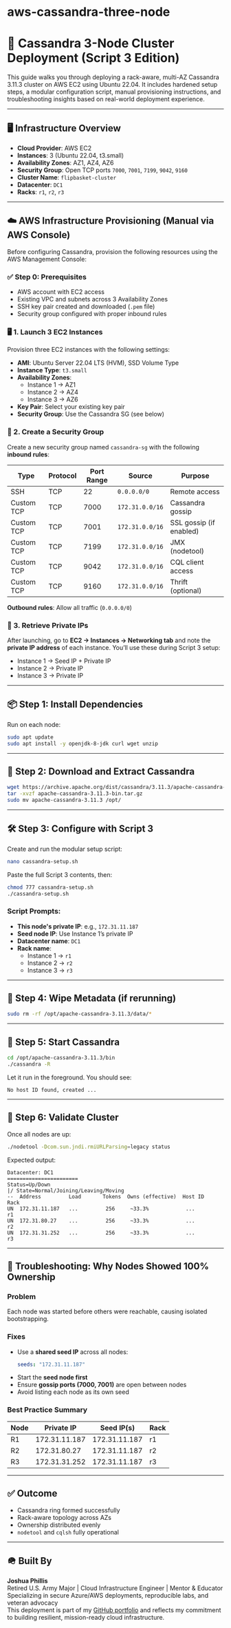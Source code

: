 # aws-cassandra-three-node

# 🧭 Cassandra 3-Node Cluster Deployment (Script 3 Edition)

This guide walks you through deploying a rack-aware, multi-AZ Cassandra 3.11.3 cluster on AWS EC2 using Ubuntu 22.04. It includes hardened setup steps, a modular configuration script, manual provisioning instructions, and troubleshooting insights based on real-world deployment experience.

---

## 🖥️ Infrastructure Overview

- **Cloud Provider**: AWS EC2  
- **Instances**: 3 (Ubuntu 22.04, t3.small)  
- **Availability Zones**: AZ1, AZ4, AZ6  
- **Security Group**: Open TCP ports `7000`, `7001`, `7199`, `9042`, `9160`  
- **Cluster Name**: `flipbasket-cluster`  
- **Datacenter**: `DC1`  
- **Racks**: `r1`, `r2`, `r3`  

---

## ☁️ AWS Infrastructure Provisioning (Manual via AWS Console)

Before configuring Cassandra, provision the following resources using the AWS Management Console:

### ✅ Step 0: Prerequisites

- AWS account with EC2 access  
- Existing VPC and subnets across 3 Availability Zones  
- SSH key pair created and downloaded (`.pem` file)  
- Security group configured with proper inbound rules  

### 🖥️ 1. Launch 3 EC2 Instances

Provision three EC2 instances with the following settings:

- **AMI**: Ubuntu Server 22.04 LTS (HVM), SSD Volume Type  
- **Instance Type**: `t3.small`  
- **Availability Zones**:
  - Instance 1 → AZ1  
  - Instance 2 → AZ4  
  - Instance 3 → AZ6  
- **Key Pair**: Select your existing key pair  
- **Security Group**: Use the Cassandra SG (see below)  


### 🔐 2. Create a Security Group

Create a new security group named `cassandra-sg` with the following **inbound rules**:

| Type         | Protocol | Port Range | Source           | Purpose                      |
|--------------|----------|------------|------------------|------------------------------|
| SSH          | TCP      | 22         | `0.0.0.0/0`      | Remote access                |
| Custom TCP   | TCP      | 7000       | `172.31.0.0/16`  | Cassandra gossip             |
| Custom TCP   | TCP      | 7001       | `172.31.0.0/16`  | SSL gossip (if enabled)      |
| Custom TCP   | TCP      | 7199       | `172.31.0.0/16`  | JMX (nodetool)               |
| Custom TCP   | TCP      | 9042       | `172.31.0.0/16`  | CQL client access            |
| Custom TCP   | TCP      | 9160       | `172.31.0.0/16`  | Thrift (optional)            |

**Outbound rules**: Allow all traffic (`0.0.0.0/0`)

### 📡 3. Retrieve Private IPs

After launching, go to **EC2 → Instances → Networking tab** and note the **private IP address** of each instance. You’ll use these during Script 3 setup:
- Instance 1 → Seed IP + Private IP
- Instance 2 → Private IP
- Instance 3 → Private IP

---

## 📦 Step 1: Install Dependencies

Run on each node:

```bash
sudo apt update
sudo apt install -y openjdk-8-jdk curl wget unzip
```

---

## 📁 Step 2: Download and Extract Cassandra

```bash
wget https://archive.apache.org/dist/cassandra/3.11.3/apache-cassandra-3.11.3-bin.tar.gz
tar -xvzf apache-cassandra-3.11.3-bin.tar.gz
sudo mv apache-cassandra-3.11.3 /opt/
```

---

## 🛠️ Step 3: Configure with Script 3

Create and run the modular setup script:

```bash
nano cassandra-setup.sh
```

Paste the full Script 3 contents, then:

```bash
chmod 777 cassandra-setup.sh
./cassandra-setup.sh
```

### Script Prompts:
- **This node's private IP**: e.g., `172.31.11.187`  
- **Seed node IP**: Use Instance 1’s private IP  
- **Datacenter name**: `DC1`  
- **Rack name**:
  - Instance 1 → `r1`  
  - Instance 2 → `r2`  
  - Instance 3 → `r3`  

---

## 🧹 Step 4: Wipe Metadata (if rerunning)

```bash
sudo rm -rf /opt/apache-cassandra-3.11.3/data/*
```

---

## 🚀 Step 5: Start Cassandra

```bash
cd /opt/apache-cassandra-3.11.3/bin
./cassandra -R
```

Let it run in the foreground. You should see:

```
No host ID found, created ...
```

---

## 🧪 Step 6: Validate Cluster

Once all nodes are up:

```bash
./nodetool -Dcom.sun.jndi.rmiURLParsing=legacy status
```

Expected output:

```
Datacenter: DC1
=======================
Status=Up/Down
|/ State=Normal/Joining/Leaving/Moving
--  Address         Load       Tokens  Owns (effective)  Host ID                               Rack
UN  172.31.11.187   ...         256     ~33.3%            ...                                   r1
UN  172.31.80.27    ...         256     ~33.3%            ...                                   r2
UN  172.31.31.252   ...         256     ~33.3%            ...                                   r3
```

---

## 🧠 Troubleshooting: Why Nodes Showed 100% Ownership

### Problem
Each node was started before others were reachable, causing isolated bootstrapping.

### Fixes
- Use a **shared seed IP** across all nodes:
  ```yaml
  seeds: "172.31.11.187"
  ```
- Start the **seed node first**
- Ensure **gossip ports (7000, 7001)** are open between nodes
- Avoid listing each node as its own seed

### Best Practice Summary

| Node | Private IP       | Seed IP(s)             | Rack |
|------|------------------|------------------------|------|
| R1   | 172.31.11.187     | 172.31.11.187          | r1   |
| R2   | 172.31.80.27      | 172.31.11.187          | r2   |
| R3   | 172.31.31.252     | 172.31.11.187          | r3   |

---

## ✅ Outcome

- Cassandra ring formed successfully  
- Rack-aware topology across AZs  
- Ownership distributed evenly  
- `nodetool` and `cqlsh` fully operational  

---

## 🪖 Built By

**Joshua Phillis**  
Retired U.S. Army Major | Cloud Infrastructure Engineer | Mentor & Educator  
Specializing in secure Azure/AWS deployments, reproducible labs, and veteran advocacy  
This deployment is part of my [GitHub portfolio](https://github.com/) and reflects my commitment to building resilient, mission-ready cloud infrastructure.
